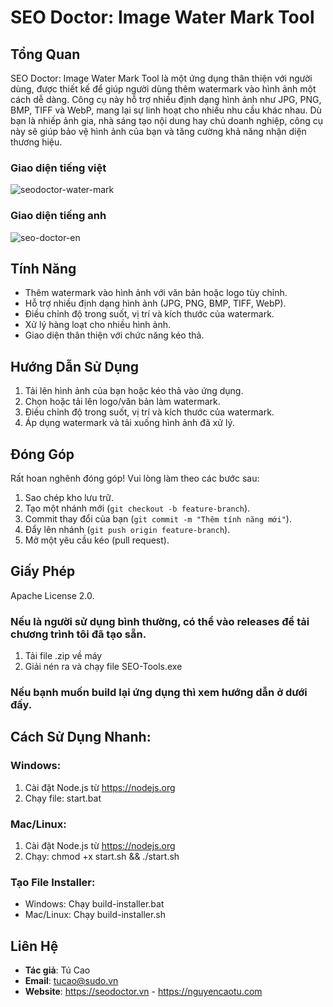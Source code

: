 # SEO Doctor: Image Water Mark Tool

## Tổng Quan
SEO Doctor: Image Water Mark Tool là một ứng dụng thân thiện với người dùng, được thiết kế để giúp người dùng thêm watermark vào hình ảnh một cách dễ dàng. Công cụ này hỗ trợ nhiều định dạng hình ảnh như JPG, PNG, BMP, TIFF và WebP, mang lại sự linh hoạt cho nhiều nhu cầu khác nhau. Dù bạn là nhiếp ảnh gia, nhà sáng tạo nội dung hay chủ doanh nghiệp, công cụ này sẽ giúp bảo vệ hình ảnh của bạn và tăng cường khả năng nhận diện thương hiệu.

### Giao diện tiếng việt

![seodoctor-water-mark](https://github.com/user-attachments/assets/69532541-3f85-451d-8731-2e71a69e0fae)

### Giao diện tiếng anh

![seo-doctor-en](https://github.com/user-attachments/assets/3db801a8-2a4c-4640-9089-7b16961a8f99)


## Tính Năng
- Thêm watermark vào hình ảnh với văn bản hoặc logo tùy chỉnh.
- Hỗ trợ nhiều định dạng hình ảnh (JPG, PNG, BMP, TIFF, WebP).
- Điều chỉnh độ trong suốt, vị trí và kích thước của watermark.
- Xử lý hàng loạt cho nhiều hình ảnh.
- Giao diện thân thiện với chức năng kéo thả.

## Hướng Dẫn Sử Dụng
1. Tải lên hình ảnh của bạn hoặc kéo thả vào ứng dụng.
2. Chọn hoặc tải lên logo/văn bản làm watermark.
3. Điều chỉnh độ trong suốt, vị trí và kích thước của watermark.
4. Áp dụng watermark và tải xuống hình ảnh đã xử lý.

## Đóng Góp
Rất hoan nghênh đóng góp! Vui lòng làm theo các bước sau:
1. Sao chép kho lưu trữ.
2. Tạo một nhánh mới (`git checkout -b feature-branch`).
3. Commit thay đổi của bạn (`git commit -m "Thêm tính năng mới"`).
4. Đẩy lên nhánh (`git push origin feature-branch`).
5. Mở một yêu cầu kéo (pull request).

## Giấy Phép
Apache License 2.0.

### Nếu là người sử dụng bình thường, có thể vào releases để tải chương trình tôi đã tạo sẵn.

1. Tải file .zip về máy
2. Giải nén ra và chạy file SEO-Tools.exe

### Nếu bạnh muốn build lại ứng dụng thì xem hướng dẫn ở dưới đấy.

## Cách Sử Dụng Nhanh:

### Windows:
1. Cài đặt Node.js từ https://nodejs.org
2. Chạy file: start.bat

### Mac/Linux:
1. Cài đặt Node.js từ https://nodejs.org
2. Chạy: chmod +x start.sh && ./start.sh

### Tạo File Installer:
- Windows: Chạy build-installer.bat
- Mac/Linux: Chạy build-installer.sh


## Liên Hệ
- **Tác giả**: Tú Cao
- **Email**: tucao@sudo.vn
- **Website**: https://seodoctor.vn - https://nguyencaotu.com
